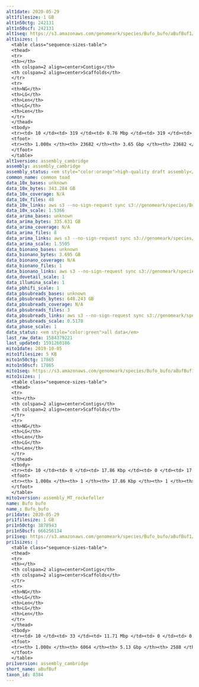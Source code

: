 ```yaml
---
alt1date: 2020-05-29
alt1filesize: 1 GB
alt1n50ctg: 242131
alt1n50scf: 242131
alt1seq: https://s3.amazonaws.com/genomeark/species/Bufo_bufo/aBufBuf1/assembly_cambridge/aBufBuf1.alt.asm.20200529.fasta.gz
alt1sizes: |
  <table class="sequence-sizes-table">
  <thead>
  <tr>
  <th></th>
  <th colspan=2 align=center>Contigs</th>
  <th colspan=2 align=center>Scaffolds</th>
  </tr>
  <tr>
  <th>NG</th>
  <th>LG</th>
  <th>Len</th>
  <th>LG</th>
  <th>Len</th>
  </tr>
  </thead>
  <tbody>
  <tr><td> 10 </td><td> 319 </td><td> 0.76 Mbp </td><td> 319 </td><td> 0.76 Mbp </td></tr>  <tr><td> 20 </td><td> 926 </td><td> 0.51 Mbp </td><td> 926 </td><td> 0.51 Mbp </td></tr>  <tr><td> 30 </td><td> 1739 </td><td> 0.40 Mbp </td><td> 1739 </td><td> 0.40 Mbp </td></tr>  <tr><td> 40 </td><td> 2780 </td><td> 0.31 Mbp </td><td> 2780 </td><td> 0.31 Mbp </td></tr>  <tr style="background-color:#cccccc;"><td> 50 </td><td> 4113 </td><td> 0.24 Mbp </td><td> 4113 </td><td> 0.24 Mbp </td></tr>  <tr><td> 60 </td><td> 5817 </td><td> 0.19 Mbp </td><td> 5817 </td><td> 0.19 Mbp </td></tr>  <tr><td> 70 </td><td> 8053 </td><td> 0.14 Mbp </td><td> 8053 </td><td> 0.14 Mbp </td></tr>  <tr><td> 80 </td><td> 11104 </td><td> 0.10 Mbp </td><td> 11104 </td><td> 0.10 Mbp </td></tr>  <tr><td> 90 </td><td> 15531 </td><td> 67.65 Kbp </td><td> 15531 </td><td> 67.65 Kbp </td></tr>  <tr><td> 100 </td><td> 23681 </td><td> 221  bp </td><td> 23681 </td><td> 221  bp </td></tr>  </tbody>
  <tfoot>
  <tr><th> 1.000x </th><th> 23682 </th><th> 3.65 Gbp </th><th> 23682 </th><th> 3.65 Gbp </th></tr>
  </tfoot>
  </table>
alt1version: assembly_cambridge
assembly: assembly_cambridge
assembly_status: <em style="color:orange">high-quality draft assembly</em>
common_name: common toad
data_10x_bases: unknown
data_10x_bytes: 343.284 GB
data_10x_coverage: N/A
data_10x_files: 48
data_10x_links: aws s3 --no-sign-request sync s3://genomeark/species/Bufo_bufo/aBufBuf1/genomic_data/10x/ .<br>
data_10x_scale: 1.5366
data_arima_bases: unknown
data_arima_bytes: 335.631 GB
data_arima_coverage: N/A
data_arima_files: 8
data_arima_links: aws s3 --no-sign-request sync s3://genomeark/species/Bufo_bufo/aBufBuf1/genomic_data/arima/ .<br>
data_arima_scale: 1.5505
data_bionano_bases: unknown
data_bionano_bytes: 3.695 GB
data_bionano_coverage: N/A
data_bionano_files: 1
data_bionano_links: aws s3 --no-sign-request sync s3://genomeark/species/Bufo_bufo/aBufBuf1/genomic_data/bionano/ .<br>
data_dovetail_scale: 1
data_illumina_scale: 1
data_pbhifi_scale: 1
data_pbsubreads_bases: unknown
data_pbsubreads_bytes: 648.243 GB
data_pbsubreads_coverage: N/A
data_pbsubreads_files: 3
data_pbsubreads_links: aws s3 --no-sign-request sync s3://genomeark/species/Bufo_bufo/aBufBuf1/genomic_data/pacbio/ . --exclude "*ccs.bam*"<br>
data_pbsubreads_scale: 0.5178
data_phase_scale: 1
data_status: <em style="color:green">all data</em>
last_raw_data: 1584379221
last_updated: 1591260186
mito1date: 2019-10-05
mito1filesize: 5 KB
mito1n50ctg: 17865
mito1n50scf: 17865
mito1seq: https://s3.amazonaws.com/genomeark/species/Bufo_bufo/aBufBuf1/assembly_MT_rockefeller/aBufBuf1.MT.20191005.fasta.gz
mito1sizes: |
  <table class="sequence-sizes-table">
  <thead>
  <tr>
  <th></th>
  <th colspan=2 align=center>Contigs</th>
  <th colspan=2 align=center>Scaffolds</th>
  </tr>
  <tr>
  <th>NG</th>
  <th>LG</th>
  <th>Len</th>
  <th>LG</th>
  <th>Len</th>
  </tr>
  </thead>
  <tbody>
  <tr><td> 10 </td><td> 0 </td><td> 17.86 Kbp </td><td> 0 </td><td> 17.86 Kbp </td></tr>  <tr><td> 20 </td><td> 0 </td><td> 17.86 Kbp </td><td> 0 </td><td> 17.86 Kbp </td></tr>  <tr><td> 30 </td><td> 0 </td><td> 17.86 Kbp </td><td> 0 </td><td> 17.86 Kbp </td></tr>  <tr><td> 40 </td><td> 0 </td><td> 17.86 Kbp </td><td> 0 </td><td> 17.86 Kbp </td></tr>  <tr style="background-color:#cccccc;"><td> 50 </td><td> 0 </td><td style="background-color:#ff8888;"> 17.86 Kbp </td><td> 0 </td><td style="background-color:#ff8888;"> 17.86 Kbp </td></tr>  <tr><td> 60 </td><td> 0 </td><td> 17.86 Kbp </td><td> 0 </td><td> 17.86 Kbp </td></tr>  <tr><td> 70 </td><td> 0 </td><td> 17.86 Kbp </td><td> 0 </td><td> 17.86 Kbp </td></tr>  <tr><td> 80 </td><td> 0 </td><td> 17.86 Kbp </td><td> 0 </td><td> 17.86 Kbp </td></tr>  <tr><td> 90 </td><td> 0 </td><td> 17.86 Kbp </td><td> 0 </td><td> 17.86 Kbp </td></tr>  <tr><td> 100 </td><td> 0 </td><td> 17.86 Kbp </td><td> 0 </td><td> 17.86 Kbp </td></tr>  </tbody>
  <tfoot>
  <tr><th> 1.000x </th><th> 1 </th><th> 17.86 Kbp </th><th> 1 </th><th> 17.86 Kbp </th></tr>
  </tfoot>
  </table>
mito1version: assembly_MT_rockefeller
name: Bufo bufo
name_: Bufo_bufo
pri1date: 2020-05-29
pri1filesize: 1 GB
pri1n50ctg: 3878943
pri1n50scf: 666256134
pri1seq: https://s3.amazonaws.com/genomeark/species/Bufo_bufo/aBufBuf1/assembly_cambridge/aBufBuf1.pri.asm.20200529.fasta.gz
pri1sizes: |
  <table class="sequence-sizes-table">
  <thead>
  <tr>
  <th></th>
  <th colspan=2 align=center>Contigs</th>
  <th colspan=2 align=center>Scaffolds</th>
  </tr>
  <tr>
  <th>NG</th>
  <th>LG</th>
  <th>Len</th>
  <th>LG</th>
  <th>Len</th>
  </tr>
  </thead>
  <tbody>
  <tr><td> 10 </td><td> 33 </td><td> 11.71 Mbp </td><td> 0 </td><td> 0.89 Gbp </td></tr>  <tr><td> 20 </td><td> 86 </td><td> 8.27 Mbp </td><td> 1 </td><td> 0.84 Gbp </td></tr>  <tr><td> 30 </td><td> 156 </td><td> 6.45 Mbp </td><td> 1 </td><td> 0.84 Gbp </td></tr>  <tr><td> 40 </td><td> 246 </td><td> 4.98 Mbp </td><td> 2 </td><td> 0.83 Gbp </td></tr>  <tr style="background-color:#cccccc;"><td> 50 </td><td> 361 </td><td style="background-color:#88ff88;"> 3.88 Mbp </td><td> 3 </td><td style="background-color:#88ff88;"> 0.67 Gbp </td></tr>  <tr><td> 60 </td><td> 512 </td><td> 2.93 Mbp </td><td> 3 </td><td> 0.67 Gbp </td></tr>  <tr><td> 70 </td><td> 718 </td><td> 2.12 Mbp </td><td> 4 </td><td> 0.56 Gbp </td></tr>  <tr><td> 80 </td><td> 1009 </td><td> 1.41 Mbp </td><td> 5 </td><td> 430.64 Mbp </td></tr>  <tr><td> 90 </td><td> 1551 </td><td> 0.61 Mbp </td><td> 7 </td><td> 230.53 Mbp </td></tr>  <tr><td> 100 </td><td> 6063 </td><td> 2  bp </td><td> 2587 </td><td> 472  bp </td></tr>  </tbody>
  <tfoot>
  <tr><th> 1.000x </th><th> 6064 </th><th> 5.13 Gbp </th><th> 2588 </th><th> 5.17 Gbp </th></tr>
  </tfoot>
  </table>
pri1version: assembly_cambridge
short_name: aBufBuf
taxon_id: 8384
---
```


